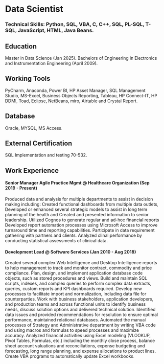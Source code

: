 # Data Scientist
### Technical Skills: Python, SQL, VBA, C, C++, SQL, PL-SQL, T-SQL, JavaScript, HTML, Java Beans.

## Education
Master in Data Science (Jan 2025).
Bachelors of Engineering in Electronics and Instrumentation Engineering (April 2009).

## Working Tools
PyCharm, Anaconda, Power BI, HP Asset Manager, SQL Management Studio, MS-Excel, Business Objects Reporting, Tableau, HP Connect-IT, HP DDMI, Toad, Eclipse, NetBeans, miro, Airtable and Crystal Report.

## Database
Oracle, MYSQL, MS Access.

## External Certification
SQL Implementation and testing 70-532.

## Work Experience
#### Senior Manager Agile Practice Mgmt @ Healthcare Organization (Sep 2019 - Present)

Produced data and analysis for multiple departments to assist in decision making including:
Created functional dashboards from multiple data outlets, Developed or enhanced several
strategic models to assist in long term planning of the health and Created and presented
information to senior leadership.
Utilized Cognos to generate regular and ad-hoc financial reports
Developed report automation processes using Microsoft Access to improve turnaround time and
reporting capabilities.
Participate in data requirement gathering with partners and clients.
Analyzed clinal performance by conducting statistical assessments of clinical data.

#### Development Lead @ Software Services (Jan 2010 - Aug 2018)

Created several complex Web Intelligence and Desktop Intelligence reports to help management to track and monitor contract, commodity and price compliance.
Plan, design, and implement application database code objects, such as stored procedures and views.
Build and maintain SQL scripts, indexes, and complex queries to perform complex data extracts, queries, custom reports and KPI dashboards required.
Develop new processes to facilitate import and normalization, including data file for
counterparties.
Work with business stakeholders, application developers, and production teams and across
functional units to identify business needs, discuss solution options and delivered technical solution.
Identified data issues and provided recommendations for resolution to ensure optimal
performance, maintained relational databases.
Automated the manual processes of Strategy and Administrative department by writing VBA code and using macros and formulas to speed processes and maximize accuracy.
Analyzed financial activities using Excel modeling (VLOOKUP, Pivot Tables, Formulas, etc.)
including the monthly close process, balance sheet account valuations and reconciliations,
expense budgeting and forecasting, long range planning, and expense allocations to product
lines. Create VBA programs to automatically update Excel workbooks.
